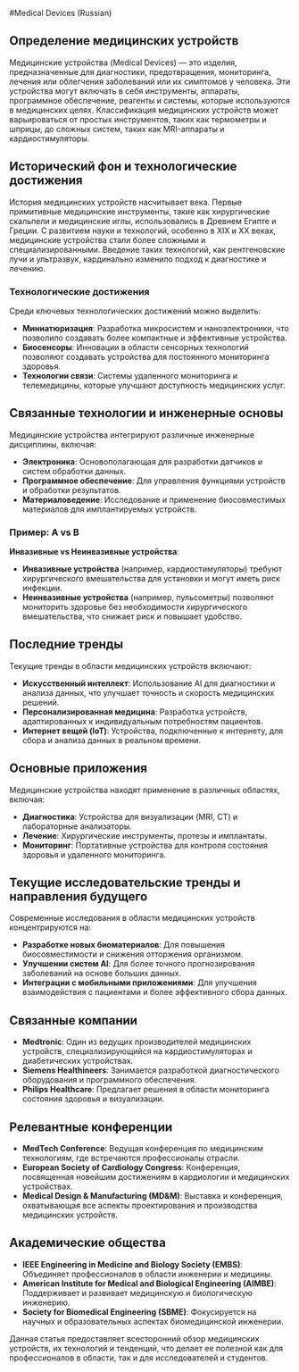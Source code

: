 #Medical Devices (Russian)

## Определение медицинских устройств

Медицинские устройства (Medical Devices) — это изделия, предназначенные для диагностики, предотвращения, мониторинга, лечения или облегчения заболеваний или их симптомов у человека. Эти устройства могут включать в себя инструменты, аппараты, программное обеспечение, реагенты и системы, которые используются в медицинских целях. Классификация медицинских устройств может варьироваться от простых инструментов, таких как термометры и шприцы, до сложных систем, таких как MRI-аппараты и кардиостимуляторы.

## Исторический фон и технологические достижения

История медицинских устройств насчитывает века. Первые примитивные медицинские инструменты, такие как хирургические скальпели и медицинские иглы, использовались в Древнем Египте и Греции. С развитием науки и технологий, особенно в XIX и XX веках, медицинские устройства стали более сложными и специализированными. Введение таких технологий, как рентгеновские лучи и ультразвук, кардинально изменило подход к диагностике и лечению.

### Технологические достижения

Среди ключевых технологических достижений можно выделить:

- **Миниатюризация**: Разработка микросистем и наноэлектроники, что позволило создавать более компактные и эффективные устройства.
- **Биосенсоры**: Инновации в области сенсорных технологий позволяют создавать устройства для постоянного мониторинга здоровья.
- **Технологии связи**: Системы удаленного мониторинга и телемедицины, которые улучшают доступность медицинских услуг.

## Связанные технологии и инженерные основы

Медицинские устройства интегрируют различные инженерные дисциплины, включая:

- **Электроника**: Основополагающая для разработки датчиков и систем обработки данных.
- **Программное обеспечение**: Для управления функциями устройств и обработки результатов.
- **Материаловедение**: Исследование и применение биосовместимых материалов для имплантируемых устройств.

### Пример: A vs B

**Инвазивные vs Неинвазивные устройства**: 

- **Инвазивные устройства** (например, кардиостимуляторы) требуют хирургического вмешательства для установки и могут иметь риск инфекции.
- **Неинвазивные устройства** (например, пульсометры) позволяют мониторить здоровье без необходимости хирургического вмешательства, что снижает риск и повышает удобство.

## Последние тренды

Текущие тренды в области медицинских устройств включают:

- **Искусственный интеллект**: Использование AI для диагностики и анализа данных, что улучшает точность и скорость медицинских решений.
- **Персонализированная медицина**: Разработка устройств, адаптированных к индивидуальным потребностям пациентов.
- **Интернет вещей (IoT)**: Устройства, подключенные к интернету, для сбора и анализа данных в реальном времени.

## Основные приложения

Медицинские устройства находят применение в различных областях, включая:

- **Диагностика**: Устройства для визуализации (MRI, CT) и лабораторные анализаторы.
- **Лечение**: Хирургические инструменты, протезы и имплантаты.
- **Мониторинг**: Портативные устройства для контроля состояния здоровья и удаленного мониторинга.

## Текущие исследовательские тренды и направления будущего

Современные исследования в области медицинских устройств концентрируются на:

- **Разработке новых биоматериалов**: Для повышения биосовместимости и снижения отторжения организмом.
- **Улучшении систем AI**: Для более точного прогнозирования заболеваний на основе больших данных.
- **Интеграции с мобильными приложениями**: Для улучшения взаимодействия с пациентами и более эффективного сбора данных.

## Связанные компании

- **Medtronic**: Один из ведущих производителей медицинских устройств, специализирующийся на кардиостимуляторах и диабетических устройствах.
- **Siemens Healthineers**: Занимается разработкой диагностического оборудования и программного обеспечения.
- **Philips Healthcare**: Предлагает решения в области мониторинга состояния здоровья и визуализации.

## Релевантные конференции

- **MedTech Conference**: Ведущая конференция по медицинским технологиям, где встречаются профессионалы отрасли.
- **European Society of Cardiology Congress**: Конференция, посвященная новейшим достижениям в кардиологии и медицинских устройствах.
- **Medical Design & Manufacturing (MD&M)**: Выставка и конференция, охватывающая все аспекты проектирования и производства медицинских устройств.

## Академические общества

- **IEEE Engineering in Medicine and Biology Society (EMBS)**: Объединяет профессионалов в области инженерии и медицины.
- **American Institute for Medical and Biological Engineering (AIMBE)**: Поддерживает и развивает медицинскую и биологическую инженерию.
- **Society for Biomedical Engineering (SBME)**: Фокусируется на научных и образовательных аспектах биомедицинской инженерии. 

Данная статья предоставляет всесторонний обзор медицинских устройств, их технологий и тенденций, что делает ее полезной как для профессионалов в области, так и для исследователей и студентов.